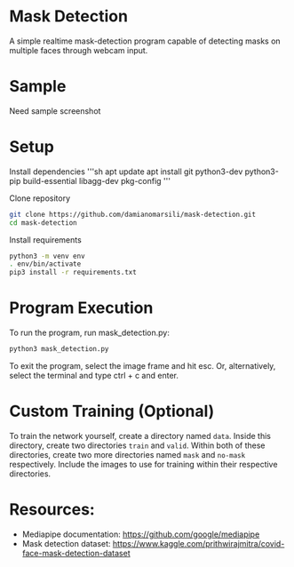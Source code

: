 # Mask Detection
A simple realtime mask-detection program capable of detecting masks on multiple faces through webcam input.

# Sample
Need sample screenshot

# Setup
Install dependencies
'''sh
apt update
apt install git python3-dev python3-pip build-essential libagg-dev pkg-config
'''

Clone repository
```sh
git clone https://github.com/damianomarsili/mask-detection.git
cd mask-detection
```

Install requirements
```sh
python3 -m venv env
. env/bin/activate
pip3 install -r requirements.txt
```

# Program Execution
To run the program, run mask_detection.py:
```sh
python3 mask_detection.py
```

To exit the program, select the image frame and hit esc. Or, alternatively, select the terminal and type ctrl + c and enter.

# Custom Training (Optional)
To train the network yourself, create a directory named `data`. Inside this directory, create two directories `train` and `valid`. Within both of these directories, create two more directories named `mask` and `no-mask` respectively. Include the images to use for training within their respective directories.

# Resources:
- Mediapipe documentation: https://github.com/google/mediapipe
- Mask detection dataset: https://www.kaggle.com/prithwirajmitra/covid-face-mask-detection-dataset 
